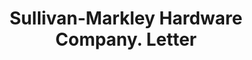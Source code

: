 ---
doi: 10.7916/D8FB6F3H
date_other: '1924'
date_other_textual: '1924'
form: correspondence
genre:
- Letters (correspondence)
name:
- Sullivan-Markley Hardware Company
object_in_context_url: https://biggert.cul.columbia.edu/items/view/ave_biggert_01555
subject_hierarchical_geographic:
- Greenville, South Carolina, United States
subject_name:
- Sullivan-Markley Hardware Company
title: Sullivan-Markley Hardware Company. Letter
sort_title: Sullivan-Markley Hardware Company. Letter
call_number: ave_biggert_01555
coordinates:
- 34.84444444444445,-82.38555555555556
pid: ave_biggert_01555
identifiers: ave_biggert_01555
thumbnail: https://derivativo-2.library.columbia.edu/iiif/2/ldpd:343977/full/!256,256/0/native.jpg
permalink: /biggert/ave_biggert_01555/
layout: iiif-image-page
---